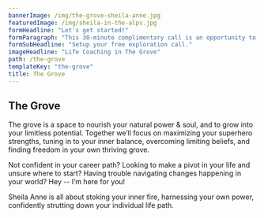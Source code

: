 ```yaml
---
bannerImage: /img/the-grove-sheila-anne.jpg
featuredImage: /img/sheila-in-the-alps.jpg
formHeadline: "Let's get started!"
formParagraph: "This 30-minute complimentary call is an opportunity to ask questions and learn how Sheila Anne can help you transform your life:"
formSubHeadline: "Setup your free exploration call."
imageHeadline: "Life Coaching in The Grove"
path: /the-grove
templateKey: "the-grove"
title: The Grove
---
```


## The Grove

The grove is a space to nourish your natural power & soul, and to grow into your limitless potential. Together we’ll focus on maximizing your superhero strengths, tuning in to your inner balance, overcoming limiting beliefs, and finding freedom in your own thriving grove.

Not confident in your career path? Looking to make a pivot in your life and unsure where to start? Having trouble navigating changes happening in your world? Hey -- I’m here for you!

Sheila Anne is all about stoking your inner fire, harnessing your own power, confidently strutting down your individual life path.
